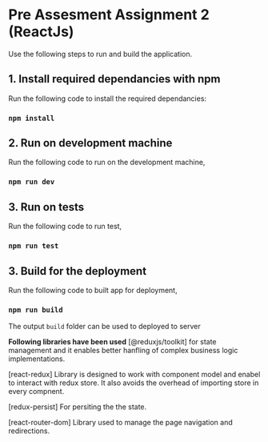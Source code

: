 # Pre Assesment Assignment 2 (ReactJs)

Use the following steps to run and build the application.

## 1. Install required dependancies with npm

Run the following code to install the required dependancies:

### `npm install`

## 2. Run on development machine

Run the following code to run on the development machine,

### `npm run dev`

## 3. Run on tests

Run the following code to run test,

### `npm run test`

## 3. Build for the deployment

Run the following code to built app for deployment,

### `npm run build`

The output `build` folder can be used to deployed to server

**Following libraries have been used**
[@reduxjs/toolkit] for state management and it enables better hanfling of complex business logic implementations.

[react-redux] Library is designed to work with component model and enabel to interact with redux store. It also avoids the overhead of importing store in every compnent.

[redux-persist] For persiting the the state.

[react-router-dom] Library used to manage the page navigation and redirections.
